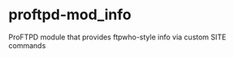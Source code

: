 proftpd-mod_info
================

ProFTPD module that provides ftpwho-style info via custom SITE commands
